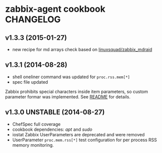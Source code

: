 # zabbix-agent cookbook CHANGELOG

## v1.3.3 (2015-01-27)

* new recipe for md arrays check based on [linuxsquad/zabbix_mdraid](https://github.com/linuxsquad/zabbix_mdraid)

## v1.3.1 (2014-08-28)

* shell oneliner command was updated for `proc.rss.mem[*]`
* spec file updated

Zabbix prohibits special characters inside item parameters, so custom parameter formar was implemented. See [README](/dragonsmith/chef-zabbix-agent#proc-mem-rss) for details.

## v1.3.0 UNSTABLE (2014-08-27)

* ChefSpec full coverage
* cookbook dependencies: *apt* and *sudo*
* iostat Zabbix UserParameters are deprecated and were removed
* UserParameter `proc.mem.rss[*]` test configuration for per process RSS memory monitoring.
